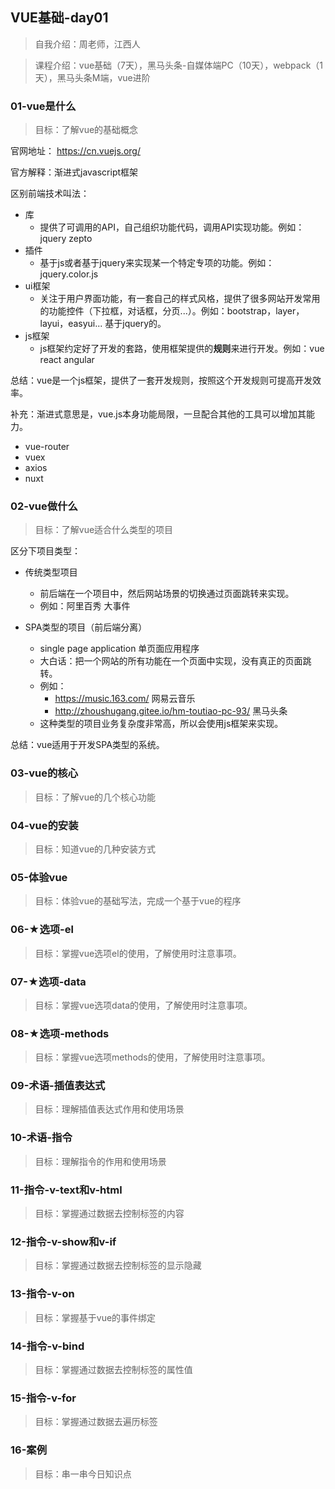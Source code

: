 ## VUE基础-day01

> 自我介绍：周老师，江西人

> 课程介绍：vue基础（7天），黑马头条-自媒体端PC（10天），webpack（1天），黑马头条M端，vue进阶



### 01-vue是什么

> 目标：了解vue的基础概念

官网地址： https://cn.vuejs.org/ 

官方解释：渐进式javascript框架



区别前端技术叫法：

- 库
  - 提供了可调用的API，自己组织功能代码，调用API实现功能。例如：jquery zepto
- 插件
  - 基于js或者基于jquery来实现某一个特定专项的功能。例如：jquery.color.js
- ui框架
  - 关注于用户界面功能，有一套自己的样式风格，提供了很多网站开发常用的功能控件（下拉框，对话框，分页...）。例如：bootstrap，layer，layui，easyui... 基于jquery的。
- js框架
  - js框架约定好了开发的套路，使用框架提供的**规则**来进行开发。例如：vue react angular



总结：vue是一个js框架，提供了一套开发规则，按照这个开发规则可提高开发效率。

补充：渐进式意思是，vue.js本身功能局限，一旦配合其他的工具可以增加其能力。

- vue-router
- vuex
- axios
- nuxt



### 02-vue做什么

> 目标：了解vue适合什么类型的项目



区分下项目类型：

- 传统类型项目
  - 前后端在一个项目中，然后网站场景的切换通过页面跳转来实现。
  - 例如：阿里百秀  大事件

- SPA类型的项目（前后端分离）
  - single page application  单页面应用程序
  - 大白话：把一个网站的所有功能在一个页面中实现，没有真正的页面跳转。
  - 例如：
    -  https://music.163.com/  网易云音乐
    -  http://zhoushugang.gitee.io/hm-toutiao-pc-93/   黑马头条
  - 这种类型的项目业务复杂度非常高，所以会使用js框架来实现。



总结：vue适用于开发SPA类型的系统。



### 03-vue的核心

> 目标：了解vue的几个核心功能



### 04-vue的安装

> 目标：知道vue的几种安装方式



### 05-体验vue

> 目标：体验vue的基础写法，完成一个基于vue的程序



### 06-★选项-el

> 目标：掌握vue选项el的使用，了解使用时注意事项。



### 07-★选项-data

> 目标：掌握vue选项data的使用，了解使用时注意事项。



### 08-★选项-methods

> 目标：掌握vue选项methods的使用，了解使用时注意事项。



###  09-术语-插值表达式

> 目标：理解插值表达式作用和使用场景



### 10-术语-指令

> 目标：理解指令的作用和使用场景



### 11-指令-v-text和v-html

> 目标：掌握通过数据去控制标签的内容



###  12-指令-v-show和v-if

> 目标：掌握通过数据去控制标签的显示隐藏



### 13-指令-v-on

> 目标：掌握基于vue的事件绑定



###  14-指令-v-bind

> 目标：掌握通过数据去控制标签的属性值



### 15-指令-v-for

> 目标：掌握通过数据去遍历标签



###  16-案例

> 目标：串一串今日知识点